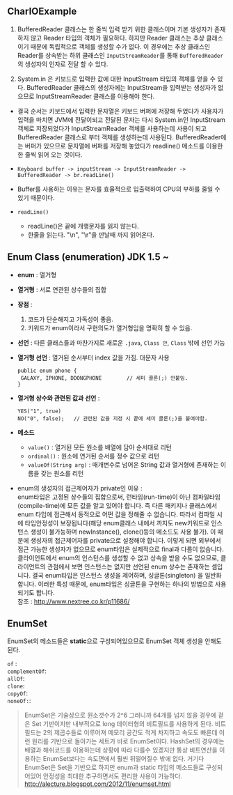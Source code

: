  ## CharIOExample
 
 
 1. BufferedReader 클래스는 한 줄씩 입력 받기 위한 클래스이며 기본 생성자가 존재하지 않고 Reader 타입의 객체가 필요하다. 하지만 Reader 클래스는 추상 클래스이기 때문에 독립적으로 객체를 생성할 수가 없다. 이 경우에는 추상 클래스인 Reader를 상속받는 하위 클래스인 `InputStreamReader`를 통해 `BufferedReader` 의 생성자의 인자로 전달 할 수 있다.
  
 1. System.in 은 키보드로 입력한 값에 대한 InputStream 타입의 객체를 얻을 수 있다. BufferedReader 클래스의 생성자에는 InputStream을 입력받는 생성자가 없으므로 InputStreamReader 클래스를 이용해야 한다.
 
 *  결국 순서는 키보드에서 입력한 문자열은 키보드 버퍼에 저장해 두었다가 사용자가 입력을 마치면 JVM에 전달이되고 전달된 문자는 다시 System.in인 InputStream 객체로 저장되었다가 InputStreamReader 객체를 사용하는데 사용이 되고 BufferedReader 클래스로 부터 객체를 생성하는데 사용된다. BufferedReader에는 버퍼가 있으므로 문자열에 버퍼를 저장해 놓았다가 readline() 메소드를 이용한 한 줄씩 읽어 오는 것이다.
 * `Keyboard buffer -> inputStream -> InputStreamReader -> BufferedReader -> br.readLine()`
 
 * Buffer를 사용하는 이유는 문자를 효율적으로 입출력하여 CPU의 부하를 줄일 수 있기 때문이다.
 
 * `readLine()`
    * readLine()은 끝에 개행문자를 읽지 않는다.
    * 한줄을 읽는다. "\n", "\r"을 만날때 까지 읽어온다.
  
 ## Enum Class (enumeration) JDK 1.5 ~
  * **enum** : 열거형
  * **열거형** : 서로 연관된 상수들의 집합  
  * **장점** :
    1. 코드가 단순해지고 가독성이 좋음.
    1. 키워드가 enum이라서 구현의도가 열거형임을 명확히 할 수 있음.
    
  * **선언** : 다른 클래스들과 마찬가지로 새로운 `.java`, `Class 안`, `Class` 밖에 선언 가능
  * **열거형 선언** : 열거된 순서부터 index 값을 가짐. 대문자 사용
    ```
    public enum phone {
     GALAXY, IPHONE, DDONGPHONE        // 세미 콜론(;) 안붙임.
    }
    ```
  * **열거형 상수와 관련된 값과 선언** :
    ```
    YES("1", true)
    NO("0", false);   // 관련된 값을 지정 시 끝에 세미 콜론(;)을 붙여야함.
    ``` 
  * **메소드**
    * `value()` : 열거된 모든 원소를 배열에 담아 순서대로 리턴
    * `ordinal()` : 원소에 연거된 순서를 정수 값으로 리턴
    * `valueOf(String arg)` : 매개변수로 넘어온 String 값과 열거형에 존재하는 이름을 갖는 원소를 리턴
 
  * enum의 생성자의 접근제어자가 private인 이유 :  
   enum타입은 고정된 상수들의 집합으로써, 런타임(run-time)이 아닌 컴파일타임(compile-time)에 모든 값을 알고 있어야 합니다. 즉 다른 패키지나 클래스에서 enum 타입에 접근해서 동적으로 어떤 값을 정해줄 수 없습니다. 따라서 컴파일 시에 타입안정성이 보장됩니다(해당 enum클래스 내에서 까지도 new키워드로 인스턴스 생성이 불가능하며 newInstance(), clone()등의 메소드도 사용 불가). 이 때문에 생성자의 접근제어자를 private으로 설정해야 합니다. 이렇게 되면 외부에서 접근 가능한 생성자가 없으므로 enum타입은 실제적으로 final과 다름이 없습니다. 클라이언트에서 enum의 인스턴스를 생성할 수 없고 상속을 받을 수도 없으므로, 클라이언트의 관점에서 보면 인스턴스는 없지만 선언된 enum 상수는 존재하는 셈입니다. 결국 enum타입은 인스턴스 생성을 제어하며, 싱글톤(singleton) 을 일반화합니다. 이러한 특성 때문에, enum타입은 싱글톤을 구현하는 하나의 방법으로 사용되기도 합니다.  
   참조 : http://www.nextree.co.kr/p11686/
   
   
## EnumSet
EnumSet의 메소드들은 **static**으로 구성되어있으므로 EnumSet 객체 생성을 안해도 된다.  

`of` :   
`complementOf`:  
`allOf`:  
`clone`:  
`copyOf`:  
`noneOf:`:    

> EnumSet은 기술상으로 원소갯수가 2^6 그러니까 64개를 넘지 않을 경우에 겉은 Set 기반이지만 내부적으로 long 데이터형의 비트필드를 사용하게 된다. 비트필드는 2의 제곱수들로 이루어져 메모리 공간도 적게 차지하고 속도도 빠른데 이런 원리를 기반으로 돌아가는 세트가 바로 EnumSet이다. HashSet의 경우에는 배열과 해쉬코드를 이용하는데 상황에 따라 다를수 있겠지만 통상 비트연산을 이용하는 EnumSet보다는 속도면에서 훨씬 뒤떨어질수 밖에 없다. 거기다 EnumSet은 Set을 기반으로 하지만 enum과 static 타입의 메소드들로 구성되어있어 안정성을 최대한 추구하면서도 편리한 사용이 가능하다.  
 http://alecture.blogspot.com/2012/11/enumset.html
